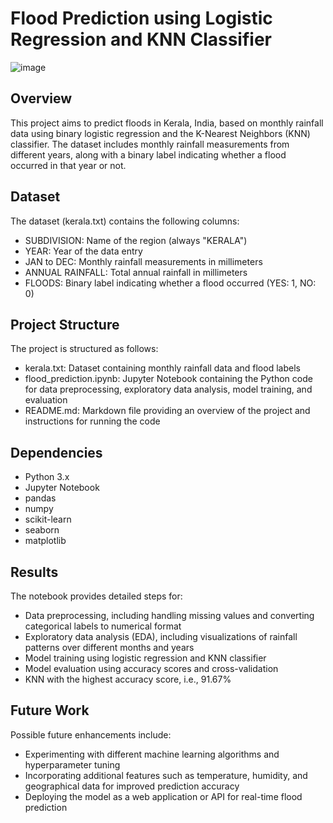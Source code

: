 # Flood Prediction using Logistic Regression and KNN Classifier

![image](https://github.com/Vanshika0301/Flood_Prediction_using_LogisticRegression_and_KNNClassifier/assets/146732449/1d8bce9b-d029-4e13-aa5f-353d50508280)

## Overview
This project aims to predict floods in Kerala, India, based on monthly rainfall data using binary logistic regression and the K-Nearest Neighbors (KNN) classifier. The dataset includes monthly rainfall measurements from different years, along with a binary label indicating whether a flood occurred in that year or not.

## Dataset
The dataset (kerala.txt) contains the following columns:
- SUBDIVISION: Name of the region (always "KERALA")
- YEAR: Year of the data entry
- JAN to DEC: Monthly rainfall measurements in millimeters
- ANNUAL RAINFALL: Total annual rainfall in millimeters
- FLOODS: Binary label indicating whether a flood occurred (YES: 1, NO: 0)

## Project Structure
The project is structured as follows:
- kerala.txt: Dataset containing monthly rainfall data and flood labels
- flood_prediction.ipynb: Jupyter Notebook containing the Python code for data preprocessing, exploratory data analysis, model training, and evaluation
- README.md: Markdown file providing an overview of the project and instructions for running the code

## Dependencies
- Python 3.x
- Jupyter Notebook
- pandas
- numpy
- scikit-learn
- seaborn
- matplotlib

## Results
The notebook provides detailed steps for:
- Data preprocessing, including handling missing values and converting categorical labels to numerical format
- Exploratory data analysis (EDA), including visualizations of rainfall patterns over different months and years
- Model training using logistic regression and KNN classifier
- Model evaluation using accuracy scores and cross-validation
- KNN with the highest accuracy score, i.e., 91.67%

## Future Work
Possible future enhancements include:
- Experimenting with different machine learning algorithms and hyperparameter tuning
- Incorporating additional features such as temperature, humidity, and geographical data for improved prediction accuracy
- Deploying the model as a web application or API for real-time flood prediction
